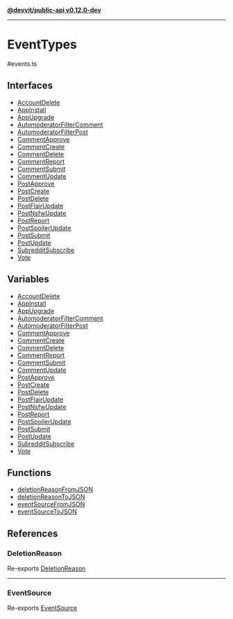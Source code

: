 [**@devvit/public-api v0.12.0-dev**](../../../README.md)

---

# EventTypes

#events.ts

## Interfaces

- [AccountDelete](interfaces/AccountDelete.md)
- [AppInstall](interfaces/AppInstall.md)
- [AppUpgrade](interfaces/AppUpgrade.md)
- [AutomoderatorFilterComment](interfaces/AutomoderatorFilterComment.md)
- [AutomoderatorFilterPost](interfaces/AutomoderatorFilterPost.md)
- [CommentApprove](interfaces/CommentApprove.md)
- [CommentCreate](interfaces/CommentCreate.md)
- [CommentDelete](interfaces/CommentDelete.md)
- [CommentReport](interfaces/CommentReport.md)
- [CommentSubmit](interfaces/CommentSubmit.md)
- [CommentUpdate](interfaces/CommentUpdate.md)
- [PostApprove](interfaces/PostApprove.md)
- [PostCreate](interfaces/PostCreate.md)
- [PostDelete](interfaces/PostDelete.md)
- [PostFlairUpdate](interfaces/PostFlairUpdate.md)
- [PostNsfwUpdate](interfaces/PostNsfwUpdate.md)
- [PostReport](interfaces/PostReport.md)
- [PostSpoilerUpdate](interfaces/PostSpoilerUpdate.md)
- [PostSubmit](interfaces/PostSubmit.md)
- [PostUpdate](interfaces/PostUpdate.md)
- [SubredditSubscribe](interfaces/SubredditSubscribe.md)
- [Vote](interfaces/Vote.md)

## Variables

- [AccountDelete](variables/AccountDelete.md)
- [AppInstall](variables/AppInstall.md)
- [AppUpgrade](variables/AppUpgrade.md)
- [AutomoderatorFilterComment](variables/AutomoderatorFilterComment.md)
- [AutomoderatorFilterPost](variables/AutomoderatorFilterPost.md)
- [CommentApprove](variables/CommentApprove.md)
- [CommentCreate](variables/CommentCreate.md)
- [CommentDelete](variables/CommentDelete.md)
- [CommentReport](variables/CommentReport.md)
- [CommentSubmit](variables/CommentSubmit.md)
- [CommentUpdate](variables/CommentUpdate.md)
- [PostApprove](variables/PostApprove.md)
- [PostCreate](variables/PostCreate.md)
- [PostDelete](variables/PostDelete.md)
- [PostFlairUpdate](variables/PostFlairUpdate.md)
- [PostNsfwUpdate](variables/PostNsfwUpdate.md)
- [PostReport](variables/PostReport.md)
- [PostSpoilerUpdate](variables/PostSpoilerUpdate.md)
- [PostSubmit](variables/PostSubmit.md)
- [PostUpdate](variables/PostUpdate.md)
- [SubredditSubscribe](variables/SubredditSubscribe.md)
- [Vote](variables/Vote.md)

## Functions

- [deletionReasonFromJSON](functions/deletionReasonFromJSON.md)
- [deletionReasonToJSON](functions/deletionReasonToJSON.md)
- [eventSourceFromJSON](functions/eventSourceFromJSON.md)
- [eventSourceToJSON](functions/eventSourceToJSON.md)

## References

<a id="deletionreason"></a>

### DeletionReason

Re-exports [DeletionReason](../../../enumerations/DeletionReason.md)

---

<a id="eventsource"></a>

### EventSource

Re-exports [EventSource](../../../enumerations/EventSource.md)
